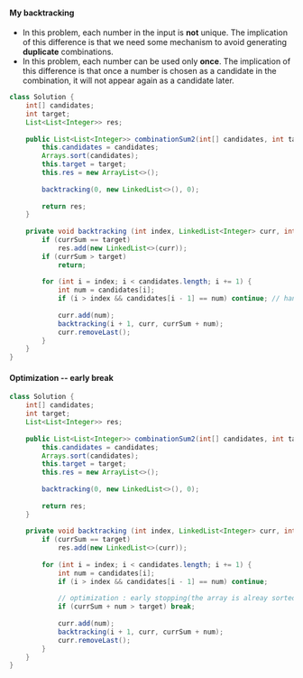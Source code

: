 #### My backtracking

* In this problem, each number in the input is **not** unique. The implication of this difference is that we need some mechanism to avoid generating **duplicate** combinations.
* In this problem, each number can be used only **once**. The implication of this difference is that once a number is chosen as a candidate in the combination, it will not appear again as a candidate later.

```java
class Solution {
    int[] candidates;
    int target;
    List<List<Integer>> res;
    
    public List<List<Integer>> combinationSum2(int[] candidates, int target) {
        this.candidates = candidates;
        Arrays.sort(candidates);
        this.target = target;
        this.res = new ArrayList<>();
        
        backtracking(0, new LinkedList<>(), 0);
        
        return res;
    }
    
    private void backtracking (int index, LinkedList<Integer> curr, int currSum) {
        if (currSum == target)
            res.add(new LinkedList<>(curr));
        if (currSum > target)
            return;
        
        for (int i = index; i < candidates.length; i += 1) {
            int num = candidates[i];
            if (i > index && candidates[i - 1] == num) continue; // handle duplicates
            
            curr.add(num);
            backtracking(i + 1, curr, currSum + num);            
            curr.removeLast();
        }
    }
}
```

#### Optimization -- early break

```java
class Solution {
    int[] candidates;
    int target;
    List<List<Integer>> res;
    
    public List<List<Integer>> combinationSum2(int[] candidates, int target) {
        this.candidates = candidates;
        Arrays.sort(candidates);
        this.target = target;
        this.res = new ArrayList<>();
        
        backtracking(0, new LinkedList<>(), 0);
        
        return res;
    }
    
    private void backtracking (int index, LinkedList<Integer> curr, int currSum) {
        if (currSum == target)
            res.add(new LinkedList<>(curr));
        
        for (int i = index; i < candidates.length; i += 1) {
            int num = candidates[i];
            if (i > index && candidates[i - 1] == num) continue;
            
            // optimization : early stopping(the array is alreay sorted so if currNext is larger than all the element after would also be larger)
            if (currSum + num > target) break;
            
            curr.add(num);
            backtracking(i + 1, curr, currSum + num);            
            curr.removeLast();
        }
    }
}
```


